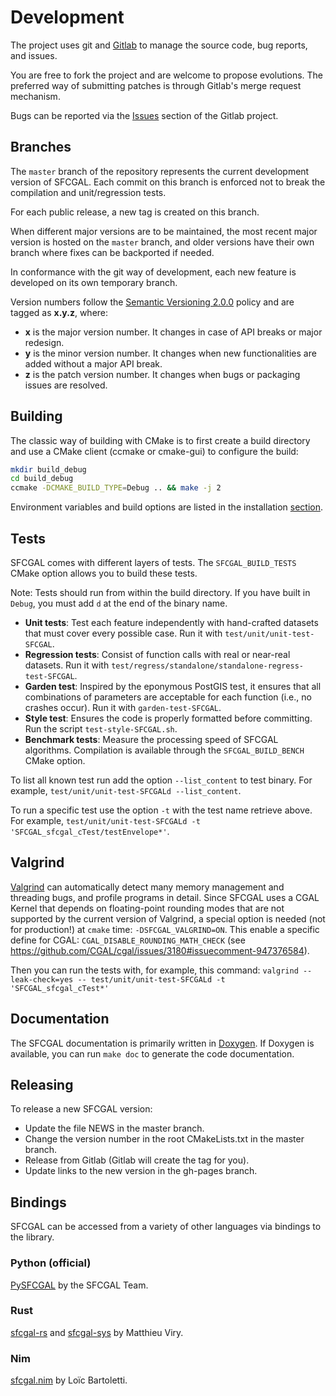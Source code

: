 # Development

The project uses git and [Gitlab](https://about.gitlab.com) to manage the source code, bug reports, and issues.

You are free to fork the project and are welcome to propose evolutions. The preferred way of submitting patches is through Gitlab's merge request mechanism.

Bugs can be reported via the [Issues](https://gitlab.com/sfcgal/SFCGAL/-/issues) section of the Gitlab project.

## Branches

The `master` branch of the repository represents the current development version of SFCGAL. Each commit on this branch is enforced not to break the compilation and unit/regression tests.

For each public release, a new tag is created on this branch.

When different major versions are to be maintained, the most recent major version is hosted on the `master` branch, and older versions have their own branch where fixes can be backported if needed.

In conformance with the git way of development, each new feature is developed on its own temporary branch.

Version numbers follow the [Semantic Versioning 2.0.0](https://semver.org) policy and are tagged as **x.y.z**, where:

- **x** is the major version number. It changes in case of API breaks or major redesign.
- **y** is the minor version number. It changes when new functionalities are added without a major API break.
- **z** is the patch version number. It changes when bugs or packaging issues are resolved.

## Building

The classic way of building with CMake is to first create a build directory and use a CMake client (ccmake or cmake-gui) to configure the build:

```bash
mkdir build_debug
cd build_debug
ccmake -DCMAKE_BUILD_TYPE=Debug .. && make -j 2
```

Environment variables and build options are listed in the installation [section](./installation.md).

## Tests

SFCGAL comes with different layers of tests. The `SFCGAL_BUILD_TESTS` CMake option allows you to build these tests.

Note: Tests should run from within the build directory. If you have built in `Debug`, you must add `d` at the end of the binary name.

- **Unit tests**: Test each feature independently with hand-crafted datasets that must cover every possible case. Run it with `test/unit/unit-test-SFCGAL`.
- **Regression tests**: Consist of function calls with real or near-real datasets. Run it with `test/regress/standalone/standalone-regress-test-SFCGAL`.
- **Garden test**: Inspired by the eponymous PostGIS test, it ensures that all combinations of parameters are acceptable for each function (i.e., no crashes occur). Run it with `garden-test-SFCGAL`.
- **Style test**: Ensures the code is properly formatted before committing. Run the script `test-style-SFCGAL.sh`.
- **Benchmark tests**: Measure the processing speed of SFCGAL algorithms. Compilation is available through the `SFCGAL_BUILD_BENCH` CMake option.

To list all known test run add the option `--list_content` to test binary. For example, `test/unit/unit-test-SFCGALd --list_content`.

To run a specific test use the option `-t` with the test name retrieve above. For example, `test/unit/unit-test-SFCGALd -t 'SFCGAL_sfcgal_cTest/testEnvelope*'`.

## Valgrind

[Valgrind](https://valgrind.org/) can automatically detect many memory management and threading bugs, and profile programs in detail. Since SFCGAL uses a CGAL Kernel that depends on floating-point rounding modes that are not supported by the current version of Valgrind, a special option is needed (not for production!) at `cmake` time: `-DSFCGAL_VALGRIND=ON`. This enable a specific define for CGAL: `CGAL_DISABLE_ROUNDING_MATH_CHECK` (see <https://github.com/CGAL/cgal/issues/3180#issuecomment-947376584>).

Then you can run the tests with, for example, this command: `valgrind --leak-check=yes -- test/unit/unit-test-SFCGALd -t 'SFCGAL_sfcgal_cTest*'`

## Documentation

The SFCGAL documentation is primarily written in [Doxygen](https://www.doxygen.nl/). If Doxygen is available, you can run `make doc` to generate the code documentation.

## Releasing

To release a new SFCGAL version:

- Update the file NEWS in the master branch.
- Change the version number in the root CMakeLists.txt in the master branch.
- Release from Gitlab (Gitlab will create the tag for you).
- Update links to the new version in the gh-pages branch.

## Bindings

SFCGAL can be accessed from a variety of other languages via bindings to the library.

### Python (official)

[PySFCGAL](https://gitlab.com/sfcgal/pysfcgal) by the SFCGAL Team.

### Rust

[sfcgal-rs](https://github.com/mthh/sfcgal-rs) and [sfcgal-sys](https://github.com/mthh/sfcgal-sys) by Matthieu Viry.

### Nim

[sfcgal.nim](https://gitlab.com/lbartoletti/sfcgal.nim) by Loïc Bartoletti.
